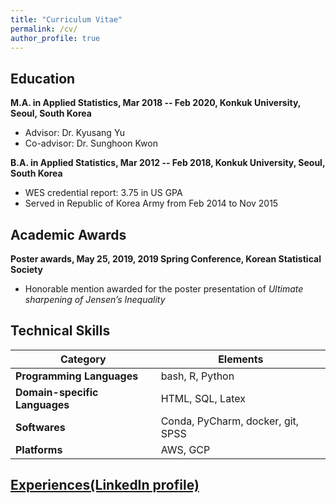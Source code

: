 ```yaml
---
title: "Curriculum Vitae"
permalink: /cv/
author_profile: true
---
```


## Education
__M.A. in Applied Statistics, Mar 2018 -- Feb 2020, Konkuk University, Seoul, South Korea__
* Advisor: Dr. Kyusang Yu
* Co-advisor: Dr. Sunghoon Kwon

__B.A. in Applied Statistics, Mar 2012 -- Feb 2018, Konkuk University, Seoul, South Korea__
* WES credential report: 3.75 in US GPA
* Served in Republic of Korea Army from Feb 2014 to Nov 2015

## Academic Awards
__Poster awards, May 25, 2019, 2019 Spring Conference, Korean Statistical Society__
* Honorable mention awarded for the poster presentation of _Ultimate sharpening of Jensen’s Inequality_

## Technical Skills

<table font-size=".875rem"><thead><tr><th>Category</th><th>Elements</th></tr></thead><tbody><tr><td><strong>Programming Languages</strong></td><td>bash, R, Python</td></tr><tr><td><strong>Domain-specific Languages</strong></td><td>HTML, SQL, Latex</td></tr><tr><td><strong>Softwares</strong></td><td>Conda, PyCharm, docker, git, SPSS</td></tr><tr><td><strong>Platforms</strong></td><td>AWS, GCP</td></tr></tbody></table>

## <a href='https://www.linkedin.com/in/jaehochang92/?locale=en_US' target='_blank'>Experiences(LinkedIn profile)</a>